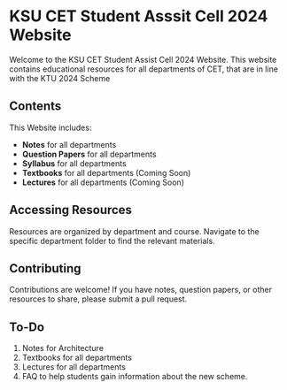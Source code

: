 # KSU CET Student Asssit Cell 2024 Website

Welcome to the KSU CET Student Assist Cell 2024 Website. This website contains educational resources for all departments of CET, that are in line with the KTU 2024 Scheme

## Contents

This Website includes:

- **Notes** for all departments
- **Question Papers** for all departments
- **Syllabus** for all departments
- **Textbooks** for all departments (Coming Soon)
- **Lectures** for all departments (Coming Soon)

## Accessing Resources

Resources are organized by department and course. Navigate to the specific department folder to find the relevant materials.

## Contributing

Contributions are welcome! If you have notes, question papers, or other resources to share, please submit a pull request.

## To-Do

1. Notes for Architecture
2. Textbooks for all departments
3. Lectures for all departments
4. FAQ to help students gain information about the new scheme.
